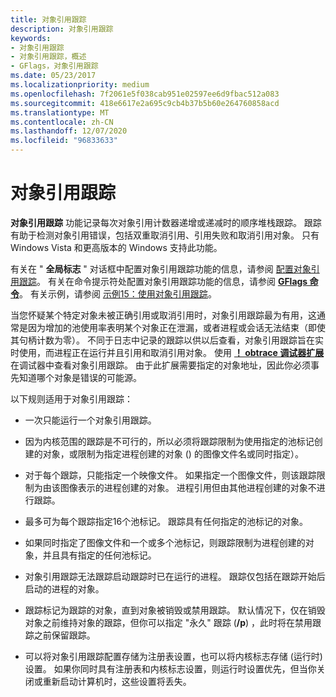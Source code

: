 ```yaml
---
title: 对象引用跟踪
description: 对象引用跟踪
keywords:
- 对象引用跟踪
- 对象引用跟踪，概述
- GFlags，对象引用跟踪
ms.date: 05/23/2017
ms.localizationpriority: medium
ms.openlocfilehash: 7f2061e5f038cab951e02597ee6d9fbac512a083
ms.sourcegitcommit: 418e6617e2a695c9cb4b37b5b60e264760858acd
ms.translationtype: MT
ms.contentlocale: zh-CN
ms.lasthandoff: 12/07/2020
ms.locfileid: "96833633"
---
```

# <a name="object-reference-tracing"></a>对象引用跟踪


**对象引用跟踪** 功能记录每次对象引用计数器递增或递减时的顺序堆栈跟踪。 跟踪有助于检测对象引用错误，包括双重取消引用、引用失败和取消引用对象。 只有 Windows Vista 和更高版本的 Windows 支持此功能。

有关在 " **全局标志** " 对话框中配置对象引用跟踪功能的信息，请参阅 [配置对象引用跟踪](configuring-object-reference-tracing.md)。 有关在命令提示符处配置对象引用跟踪功能的信息，请参阅 [**GFlags 命令**](gflags-commands.md)。 有关示例，请参阅 [示例15：使用对象引用跟踪](example-15--using-object-reference-tracing.md)。

当您怀疑某个特定对象未被正确引用或取消引用时，对象引用跟踪最为有用，这通常是因为增加的池使用率表明某个对象正在泄漏，或者进程或会话无法结束（即使其句柄计数为零）。 不同于日志中记录的跟踪以供以后查看，对象引用跟踪旨在实时使用，而进程正在运行并且引用和取消引用对象。 使用 [**！ obtrace 调试器扩展**](-obtrace.md)在调试器中查看对象引用跟踪。 由于此扩展需要指定的对象地址，因此你必须事先知道哪个对象是错误的可能源。

以下规则适用于对象引用跟踪：

-   一次只能运行一个对象引用跟踪。

-   因为内核范围的跟踪是不可行的，所以必须将跟踪限制为使用指定的池标记创建的对象，或限制为指定进程创建的对象 () 的图像文件名或同时指定）。

-   对于每个跟踪，只能指定一个映像文件。 如果指定一个图像文件，则该跟踪限制为由该图像表示的进程创建的对象。 进程引用但由其他进程创建的对象不进行跟踪。

-   最多可为每个跟踪指定16个池标记。 跟踪具有任何指定的池标记的对象。

-   如果同时指定了图像文件和一个或多个池标记，则跟踪限制为进程创建的对象，并且具有指定的任何池标记。

-   对象引用跟踪无法跟踪启动跟踪时已在运行的进程。 跟踪仅包括在跟踪开始后启动的进程的对象。

-   跟踪标记为跟踪的对象，直到对象被销毁或禁用跟踪。 默认情况下，仅在销毁对象之前维持对象的跟踪，但你可以指定 "永久" 跟踪 (**/p**) ，此时将在禁用跟踪之前保留跟踪。

-   可以将对象引用跟踪配置存储为注册表设置，也可以将内核标志存储 (运行时) 设置。 如果你同时具有注册表和内核标志设置，则运行时设置优先，但当你关闭或重新启动计算机时，这些设置将丢失。

 

 





